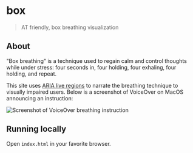 # box

> AT friendly, box breathing visualization

## About

"Box breathing" is a technique used to regain calm and control thoughts
while under stress: four seconds in, four holding, four exhaling, four
holding, and repeat.

This site uses [ARIA live regions](https://developer.mozilla.org/en-US/docs/Web/Accessibility/ARIA/ARIA_Live_Regions)
to narrate the breathing technique to visually impaired users. Below is a
screenshot of VoiceOver on MacOS announcing an instruction:

![Screenshot of VoiceOver breathing instruction](https://user-images.githubusercontent.com/38357771/81628038-6ff5d680-93b4-11ea-8efa-c360aaa2b139.png)

## Running locally

Open `index.html` in your favorite browser.
